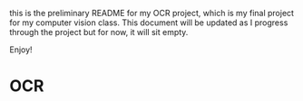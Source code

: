 this is the preliminary README for my OCR project, which is my final project for my computer vision class. This document will be updated as I progress through the project but for now, it will sit empty.

Enjoy!
# OCR
